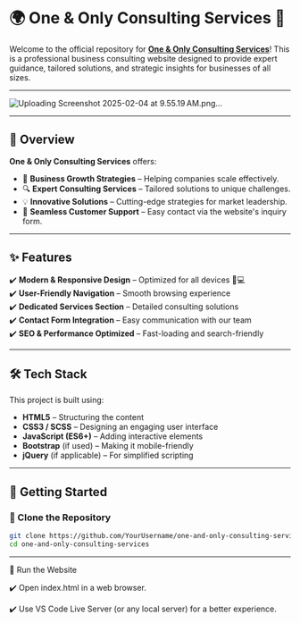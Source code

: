 # 🌍 One & Only Consulting Services 🚀

Welcome to the official repository for **[One & Only Consulting Services](http://oneandonlyconsultingservices.com)**! This is a professional business consulting website designed to provide expert guidance, tailored solutions, and strategic insights for businesses of all sizes. 

---

![Uploading Screenshot 2025-02-04 at 9.55.19 AM.png…]()

---

## 📖 Overview 

**One & Only Consulting Services** offers:  
- 🏅 **Business Growth Strategies** – Helping companies scale effectively.  
- 🔍 **Expert Consulting Services** – Tailored solutions to unique challenges.  
- 💡 **Innovative Solutions** – Cutting-edge strategies for market leadership.  
- 🤝 **Seamless Customer Support** – Easy contact via the website's inquiry form.  

---

## ✨ Features

✔️ **Modern & Responsive Design** – Optimized for all devices 📱💻  
✔️ **User-Friendly Navigation** – Smooth browsing experience  
✔️ **Dedicated Services Section** – Detailed consulting solutions  
✔️ **Contact Form Integration** – Easy communication with our team  
✔️ **SEO & Performance Optimized** – Fast-loading and search-friendly  

---

## 🛠️ Tech Stack

This project is built using:  
- **HTML5** – Structuring the content  
- **CSS3 / SCSS** – Designing an engaging user interface  
- **JavaScript (ES6+)** – Adding interactive elements  
- **Bootstrap** (if used) – Making it mobile-friendly  
- **jQuery** (if applicable) – For simplified scripting  

---

## 🚀 Getting Started

### 🔹 Clone the Repository
```bash
git clone https://github.com/YourUsername/one-and-only-consulting-services.git
cd one-and-only-consulting-services
```

---

🔹 Run the Website

✔️  Open index.html in a web browser.

✔️  Use VS Code Live Server (or any local server) for a better experience.
